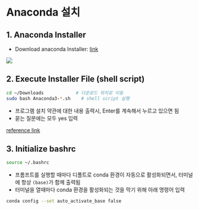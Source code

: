 # Anaconda 설치

## 1. Anaconda Installer

* Download anaconda Installer: [link](https://www.anaconda.com/download/success)
  
 ![](https://github.com/user-attachments/assets/1a60754e-35f1-4c9d-b42f-154df6e332ef)


## 2. Execute Installer File (shell script)

```bash
cd ~/Downloads			  # 다운로드 위치로 이동
sudo bash Anaconda3-*.sh	# shell script 실행
```

* 프로그램 설치 약관에 대한 내용 출력시, Enter를 계속해서 누르고 있으면 됨
* 묻는 질문에는 모두 yes 입력

[reference link](https://record-everything.tistory.com/entry/Ubuntu-2004-%EC%9A%B0%EB%B6%84%ED%88%AC%EC%97%90-%EC%95%84%EB%82%98%EC%BD%98%EB%8B%A4-%EC%84%A4%EC%B9%98-%EB%B0%8F-Python-%EA%B0%80%EC%83%81%ED%99%98%EA%B2%BD-%EC%84%A4%EC%A0%95)


## 3. Initialize bashrc

```bash
source ~/.bashrc
```

* 프롬프트를 실행할 때마다 디폴트로 conda 환경이 자동으로 활성화되면서, 터미널에 항상 `(base)`가 함께 출력됨
* 터미널을 열때마다 conda 환경을 활성화되는 것을 막기 위해 아래 명령어 입력

```bash
conda config --set auto_activate_base false
```
